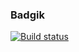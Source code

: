 ### Badgik

[![Build status](https://ci.appveyor.com/api/projects/status/vyu9h0g7a7iywkwv?svg=true)](https://ci.appveyor.com/project/AndriusRU/js-adv-dom)
